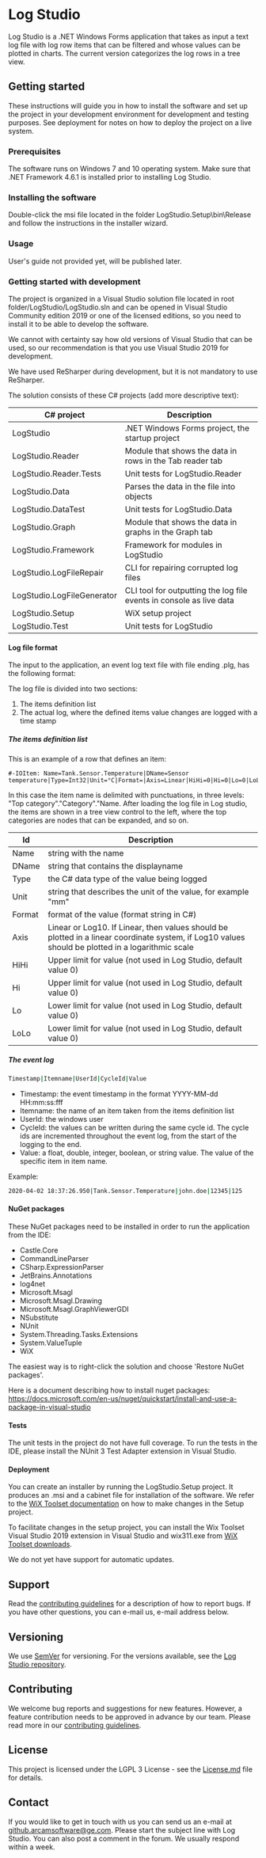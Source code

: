 ﻿# Log Studio

Log Studio is a .NET Windows Forms application that takes as input a text log file with log row items that can be filtered and whose values can be plotted in charts.
The current version categorizes the log rows in a tree view.

## Getting started

These instructions will guide you in how to install the software and set up the project in your development environment for development and testing purposes.
See deployment for notes on how to deploy the project on a live system.

### Prerequisites

The software runs on Windows 7 and 10 operating system. Make sure that .NET Framework 4.6.1 is installed prior to installing Log Studio.

### Installing the software

Double-click the msi file located in the folder LogStudio.Setup\bin\Release and follow the instructions in the installer wizard.

### Usage

User's guide not provided yet, will be published later.

### Getting started with development

The project is organized in a Visual Studio solution file located in root folder/LogStudio/LogStudio.sln and can be opened in Visual Studio Community edition 2019 or one of the licensed editions, so you need to install it to be able to develop the software.

We cannot with certainty say how old versions of Visual Studio that can be used, so our recommendation is that you use Visual Studio 2019 for development.

We have used ReSharper during development, but it is not mandatory to use ReSharper.

The solution consists of these C# projects (add more descriptive text):

| C# project                    | Description                      |
|-------------------------------|----------------------------------------------------------------------|
| LogStudio                     | .NET Windows Forms project, the startup project                      |
| LogStudio.Reader              | Module that shows the data in rows in the Tab reader tab             |
| LogStudio.Reader.Tests        | Unit tests for LogStudio.Reader                                      |
| LogStudio.Data                | Parses the data in the file into objects                             |
| LogStudio.DataTest            | Unit tests for LogStudio.Data                                        |
| LogStudio.Graph               | Module that shows the data in graphs in the Graph tab                |
| LogStudio.Framework           | Framework for modules in LogStudio                                   |
| LogStudio.LogFileRepair       | CLI for repairing corrupted log files                                |
| LogStudio.LogFileGenerator    | CLI tool for outputting the log file events in console as live data  |
| LogStudio.Setup               | WiX setup project                                                    |
| LogStudio.Test                | Unit tests for LogStudio                                                    |

#### Log file format

The input to the application, an event log text file with file ending .plg, has the following format:

The log file is divided into two sections:

1. The items definition list
2. The actual log, where the defined items value changes are logged with a time stamp

##### The items definition list

This is an example of a row that defines an item:

```
#-IOItem: Name=Tank.Sensor.Temperature|DName=Sensor temperature|Type=Int32|Unit=°C|Format=|Axis=Linear|HiHi=0|Hi=0|Lo=0|LoLo=0
```

In this case the item name is delimited with punctuations, in three levels: "Top category"."Category"."Name.
After loading the log file in Log studio, the items are shown in a tree view control to the left, where the top categories are nodes that can be expanded, and so on.

| Id        | Description                                                                                                                                       |
|-----------|---------------------------------------------------------------------------------------------------------------------------------------------------|
| Name      | string with the name                                                                                                                              |
| DName     | string that contains the displayname                                                                                                              |
| Type      | the C# data type of the value being logged                                                                                                        |
| Unit      | string that describes the unit of the value, for example "mm"                                                                                     |
| Format    | format of the value (format string in C#)                                                                                                         |
| Axis      | Linear or Log10. If Linear, then values should be plotted in a linear coordinate system, if Log10 values should be plotted in a logarithmic scale |
| HiHi      | Upper limit for value (not used in Log Studio, default value 0)                                                                                   |
| Hi        | Upper limit for value (not used in Log Studio, default value 0)                                                                                   |
| Lo        | Lower limit for value (not used in Log Studio, default value 0)                                                                                   |
| LoLo      | Lower limit for value (not used in Log Studio, default value 0)                                                                                   |

##### The event log

```bash
Timestamp|Itemname|UserId|CycleId|Value
```

- Timestamp: the event timestamp in the format YYYY-MM-dd HH:mm:ss:fff
- Itemname: the name of an item taken from the items definition list
- UserId: the windows user
- CycleId: the values can be written during the same cycle id. The cycle ids are incremented throughout the event log, from the start of the logging to the end.
- Value: a float, double, integer, boolean, or string value. The value of the specific item in item name.  

Example:

```bash
2020-04-02 18:37:26.950|Tank.Sensor.Temperature|john.doe|12345|125
```

#### NuGet packages

These NuGet packages need to be installed in order to run the application from the IDE:

- Castle.Core
- CommandLineParser
- CSharp.ExpressionParser
- JetBrains.Annotations
- log4net
- Microsoft.Msagl
- Microsoft.Msagl.Drawing
- Microsoft.Msagl.GraphViewerGDI
- NSubstitute
- NUnit
- System.Threading.Tasks.Extensions
- System.ValueTuple
- WiX

The easiest way is to right-click the solution and choose 'Restore NuGet packages'.

Here is a document describing how to install nuget packages: <https://docs.microsoft.com/en-us/nuget/quickstart/install-and-use-a-package-in-visual-studio>

#### Tests

The unit tests in the project do not have full coverage. To run the tests in the IDE, please install the NUnit 3 Test Adapter extension in Visual Studio.

#### Deployment

You can create an installer by running the LogStudio.Setup project. It produces an .msi and a cabinet file for installation of the software.
We refer to the [WiX Toolset documentation](https://wixtoolset.org/) on how to make changes in the Setup project.

To facilitate changes in the setup project, you can install the Wix Toolset Visual Studio 2019 extension in Visual Studio and wix311.exe from [WiX Toolset downloads](https://wixtoolset.org/).

We do not yet have support for automatic updates.

## Support

Read the [contributing guidelines](CONTRIBUTING.md) for a description of how to report bugs.
If you have other questions, you can e-mail us, e-mail address below.

## Versioning

We use [SemVer](http://semver.org/) for versioning. For the versions available, see the [Log Studio repository](https://github.com/your/project/tags).

## Contributing

We welcome bug reports and suggestions for new features. However, a feature contribution needs to be approved in advance by our team.
Please read more in our [contributing guidelines](CONTRIBUTING.md).

## License

This project is licensed under the LGPL 3 License - see the [License.md](License.md) file for details.

## Contact

If you would like to get in touch with us you can send us an e-mail at github.arcamsoftware@ge.com. Please start the subject line with Log Studio.
You can also post a comment in the forum.
We usually respond within a week.
